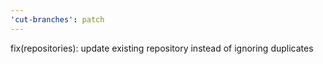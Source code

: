 ```yaml
---
'cut-branches': patch
---
```


fix(repositories): update existing repository instead of ignoring duplicates
